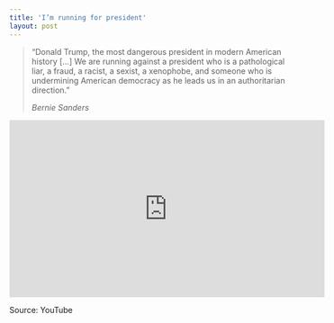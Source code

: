 ```yaml
---
title: 'I’m running for president'
layout: post
---
```


> “Donald Trump, the most dangerous president in modern American history […] We are running against a president who is a pathological liar, a fraud, a racist, a sexist, a xenophobe, and someone who is undermining American democracy as he leads us in an authoritarian direction.”
>
> <cite>Bernie Sanders</cite>

<iframe width="560" height="315" src="https://www.youtube.com/embed/s7DRwz0cAt0" title="I’m running for president" frameborder="0"></iframe>

Source: YouTube
